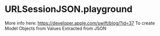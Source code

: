 # URLSessionJSON.playground
More info here: https://developer.apple.com/swift/blog/?id=37
To create Model Objects from Values Extracted from JSON
